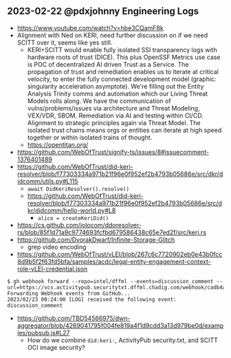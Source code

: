 ## 2023-02-22 @pdxjohnny Engineering Logs

- https://www.youtube.com/watch?v=hbe3CQamF8k
- Alignment with Ned on KERI, need further discussion on if we need SCITT over it, seems like yes still.
  - KERI+SCITT would enable fully isolated SSI transparency logs with hardware roots of trust (DICE). This plus OpenSSF Metrics use case is POC of decentralized AI driven Trust as a Service. The propagation of trust and remediation enables us to iterate at critical velocity, to enter the fully connected development model (graphic: singularity acceleration asymptote). We're filling out the Entity Analysis Trinity comms and automation which our Living Threat Models rolls along. We have the communication of vulns/problems/issues via architecture and Threat Modeling, VEX/VDR, SBOM. Remediation via AI and testing within CI/CD. Alignment to strategic principles again via Threat Model. The isolated trust chains means orgs or entities can iterate at high speed together or within isolated trains of thought.
  - https://opentitan.org/
- https://github.com/WebOfTrust/signify-ts/issues/8#issuecomment-1376401489
- https://github.com/WebOfTrust/did-keri-resolver/blob/f77303334a971b21f96e0f952ef2b4793b05686e/src/dkr/didcomm/utils.py#L115
  - `await DidKeriResolver().resolve()`
  - https://github.com/WebOfTrust/did-keri-resolver/blob/f77303334a971b21f96e0f952ef2b4793b05686e/src/dkr/didcomm/hello-world.py#L8
    - `alice = createKeriDid()`
- https://cs.github.com/jolocom/ddoresolver-rs/blob/85f1d71a9c9774693fcfbd679586438c65e7ed2f/src/keri.rs
- https://github.com/DvorakDwarf/Infinite-Storage-Glitch
  - grep video encoding
- https://github.com/WebOfTrust/vLEI/blob/267c6c7720902eb0e43b0fcc8d9b5f2f63fd5bfa/samples/acdc/legal-entity-engagement-context-role-vLEI-credential.json

```console
$ gh webhook forward --repo=intel/dffml --events=discussion_comment --url=https://vcs.activitypub.securitytxt.dffml.chadig.com/webhook/cadb4a72003b7892c814d4fdfa254559fce998b070a091b318821883e81bd51c9170ece5bb1c66b90e32fbf23d05ecd9
Forwarding Webhook events from GitHub...
2023/02/23 00:24:00 [LOG] received the following event: discussion_comment
```

- https://github.com/TBD54566975/dwn-aggregator/blob/4269041795f004fe819a4f1d9cdd3a13d979be0d/examples/pubsub.js#L27
  - How do we combine `did:keri:`, ActivityPub security.txt, and SCITT OCI image security?